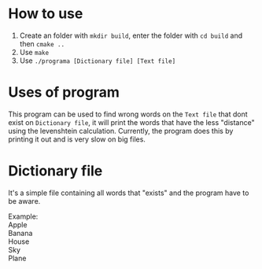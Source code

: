 # How to use
1. Create an folder with `mkdir build`, enter the folder with `cd build` and then `cmake ..`
2. Use `make`
3. Use `./programa [Dictionary file] [Text file]`

# Uses of program
This program can be used to find wrong words on the `Text file` that dont exist on `Dictionary file`, it will print the words that have the less "distance" using the levenshtein calculation. Currently, the program does this by printing it out and is very slow on big files.

# Dictionary file
It's a simple file containing all words that "exists" and the program have to be aware.

Example:  
Apple  
Banana  
House  
Sky  
Plane  
